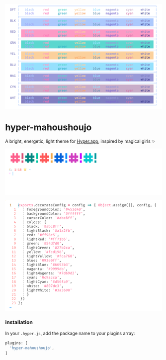 ![colors](screenshots/themecolors.png)

# hyper-mahoushoujo
A bright, energetic, light theme for [Hyper.app](https://hyper.is), inspired
by magical girls ✨

![screenshot](screenshots/hyperterm.png)

![vim](screenshots/vim.png)

### installation
In your `.hyper.js`, add the package name to your plugins array:

```js
plugins: [
  'hyper-mahoushoujo',
]
```
